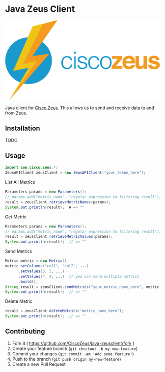# Java Zeus Client

![Alt text](/docs/images/zeus-logo.png?raw=true "Zeus Logo")

Java client for [Cisco Zeus](http://www.ciscozeus.io/). This allows us to send and receive data to and from Zeus.

## Installation

TODO

## Usage

```java
import com.cisco.zeus.*;
ZeusAPIClient zeusClient = new ZeusAPIClient("your_token_here");
```

List All Metrics

```java
Parameters params = new Parameters();
// params.add("metric_name", "regular expression to filtering result");
result = zeusClient.retrieveMetricNames(params);
System.out.println(result);  # => ""
```

Get Metric

```java
Parameters params = new Parameters();
// params.add("metric_name", "regular expression to filtering result");
result = zeusClient.retrieveMetricValues(params);
System.out.println(result);  // => ""
```

Send Metrics

```java
Metric metric = new Metric()
metric.setColumns("col1", "col2", ...)
      .setValues(3, 3, ...)
      .setValues(4, 4, ...)  // you can send multiple metrics
      .build();
String result = zeusClient.sendMetrics("your_metric_name_here", metric);
System.out.println(result);  // => ""
```

Delete Metric

```java
result = zeusClient.deleteMetrics("metric_name_here");
System.out.println(result);  // => ""
```


## Contributing

1. Fork it ( https://github.com/CiscoZeus/java-zeusclient/fork )
2. Create your feature branch (`git checkout -b my-new-feature`)
3. Commit your changes (`git commit -am 'Add some feature'`)
4. Push to the branch (`git push origin my-new-feature`)
5. Create a new Pull Request
